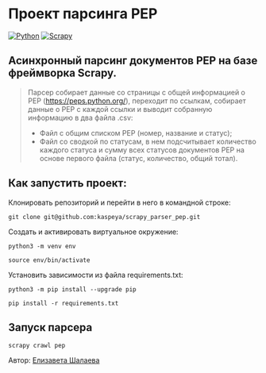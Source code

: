 # Проект парсинга PEP
[![Python](https://img.shields.io/badge/-Python-464646?style=flat&logo=Python&logoColor=ffffff&color=043A6B)](https://www.python.org/)
[![Scrapy](https://img.shields.io/badge/-Scrapy-464646?style=flat&logo=Scrapy&logoColor=ffffff&color=043A6B)](https://scrapy.org/)

## Асинхронный парсинг документов PEP на базе фреймворка Scrapy.

> Парсер собирает данные со страницы с общей информацией о PEP (https://peps.python.org/), переходит по ссылкам, собирает данные о PEP с каждой ссылки и выводит собранную информацию в два файла .csv:
> * Файл с общим списком PEP (номер, название и статус);
> * Файл со сводкой по статусам, в нем подсчитывает количество каждого статуса и сумму всех статусов документов PEP на основе первого файла (статус, количество, общий тотал).

## Как запустить проект:
Клонировать репозиторий и перейти в него в командной строке:

```
git clone git@github.com:kaspeya/scrapy_parser_pep.git
```

Создать и активировать виртуальное окружение:
```
python3 -m venv env
```

```
source env/bin/activate
```

Установить зависимости из файла requirements.txt:
```
python3 -m pip install --upgrade pip
```

```
pip install -r requirements.txt
```

## Запуск парсера
```
scrapy crawl pep
```
Автор: [Елизавета Шалаева](https://github.com/kaspeya)
